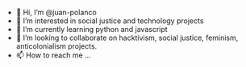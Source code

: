 - 👋 Hi, I’m @juan-polanco
- 👀 I’m interested in social justice and technology projects
- 🌱 I’m currently learning python and javascript
- 💞️ I’m looking to collaborate on hacktivism, social justice, feminism, anticolonialism projects. 
- 📫 How to reach me ...

<!---
juan-polanco/juan-polanco is a ✨ special ✨ repository because its `README.md` (this file) appears on your GitHub profile.
You can click the Preview link to take a look at your changes.
--->

